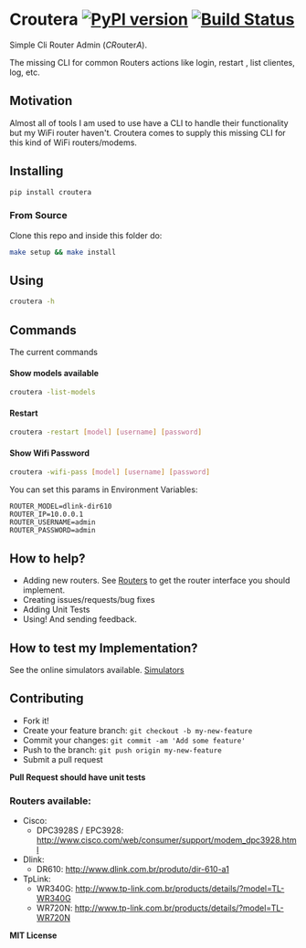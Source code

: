 # Croutera [![PyPI version](https://badge.fury.io/py/croutera.svg)](https://badge.fury.io/py/croutera) [![Build Status](https://travis-ci.org/cristianoliveira/croutera.svg)](https://travis-ci.org/cristianoliveira/croutera)
Simple Cli Router Admin (*CR*outer*A*).

The missing CLI for common Routers actions like login, restart , list clientes, log, etc.

## Motivation
Almost all of tools I am used to use have a CLI to handle their functionality
but my WiFi router haven't. Croutera comes to supply this missing CLI for this
kind of WiFi routers/modems.

## Installing
```bash
pip install croutera
```

### From Source
Clone this repo and inside this folder do:
```bash
make setup && make install
```

## Using
```bash
croutera -h
```

## Commands
The current commands

#### Show models available
```bash
croutera -list-models
```

#### Restart
```bash
croutera -restart [model] [username] [password]
```

#### Show Wifi Password
```bash
croutera -wifi-pass [model] [username] [password]
```

You can set this params in Environment Variables:
```
ROUTER_MODEL=dlink-dir610
ROUTER_IP=10.0.0.1
ROUTER_USERNAME=admin
ROUTER_PASSWORD=admin
```
## How to help?
 - Adding new routers. See [Routers](https://github.com/cristianoliveira/croutera/blob/master/croutera/models/base.py) to get the router interface you should implement.
 - Creating issues/requests/bug fixes
 - Adding Unit Tests
 - Using! And sending feedback.

## How to test my Implementation?
 See the online simulators available. [Simulators](https://github.com/cristianoliveira/croutera/issues/11)

## Contributing
 - Fork it!
 - Create your feature branch: `git checkout -b my-new-feature`
 - Commit your changes: `git commit -am 'Add some feature'`
 - Push to the branch: `git push origin my-new-feature`
 - Submit a pull request

**Pull Request should have unit tests**

### Routers available:
 - Cisco:
   - DPC3928S / EPC3928: http://www.cisco.com/web/consumer/support/modem_dpc3928.html
 - Dlink:
   - DR610: http://www.dlink.com.br/produto/dir-610-a1
 - TpLink:
   - WR340G: http://www.tp-link.com.br/products/details/?model=TL-WR340G
   - WR720N: http://www.tp-link.com.br/products/details/?model=TL-WR720N

**MIT License**
